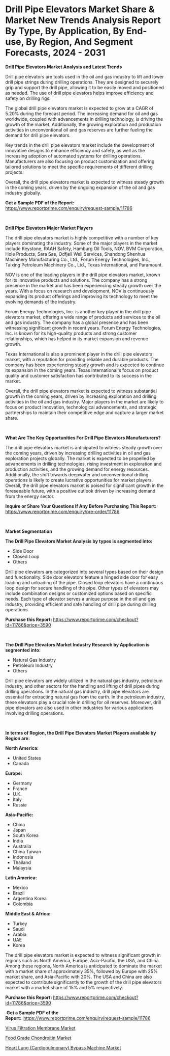 <p><h1>Drill Pipe Elevators Market Share & Market New Trends Analysis Report By Type, By Application, By End-use, By Region, And Segment Forecasts, 2024 - 2031</h1></p><p><strong>Drill Pipe Elevators Market Analysis and Latest Trends</strong></p>
<p><p>Drill pipe elevators are tools used in the oil and gas industry to lift and lower drill pipe strings during drilling operations. They are designed to securely grip and support the drill pipe, allowing it to be easily moved and positioned as needed. The use of drill pipe elevators helps improve efficiency and safety on drilling rigs.</p><p>The global drill pipe elevators market is expected to grow at a CAGR of 5.20% during the forecast period. The increasing demand for oil and gas worldwide, coupled with advancements in drilling technology, is driving the growth of the market. Additionally, the growing exploration and production activities in unconventional oil and gas reserves are further fueling the demand for drill pipe elevators.</p><p>Key trends in the drill pipe elevators market include the development of innovative designs to enhance efficiency and safety, as well as the increasing adoption of automated systems for drilling operations. Manufacturers are also focusing on product customization and offering tailored solutions to meet the specific requirements of different drilling projects.</p><p>Overall, the drill pipe elevators market is expected to witness steady growth in the coming years, driven by the ongoing expansion of the oil and gas industry globally.</p></p>
<p><strong>Get a Sample PDF of the Report:&nbsp;</strong> <a href="https://www.reportprime.com/enquiry/request-sample/11786">https://www.reportprime.com/enquiry/request-sample/11786</a></p>
<p>&nbsp;</p>
<p><strong>Drill Pipe Elevators Major Market Players</strong></p>
<p><p>The drill pipe elevators market is highly competitive with a number of key players dominating the industry. Some of the major players in the market include Keystone, RAAH Safety, Hamburg Oil Tools, NOV, BVM Corporation, Hole Products, Sara Sae, Odfjell Well Services, Shandong Shenhua Machinery Manufacturing Co., Ltd., Forum Energy Technologies, Inc., Taixing Petroleum Machinery Co., Ltd., Texas International, and Paramount.</p><p>NOV is one of the leading players in the drill pipe elevators market, known for its innovative products and solutions. The company has a strong presence in the market and has been experiencing steady growth over the years. With a focus on research and development, NOV is continuously expanding its product offerings and improving its technology to meet the evolving demands of the industry.</p><p>Forum Energy Technologies, Inc. is another key player in the drill pipe elevators market, offering a wide range of products and services to the oil and gas industry. The company has a global presence and has been witnessing significant growth in recent years. Forum Energy Technologies, Inc. is known for its high-quality products and strong customer relationships, which has helped in its market expansion and revenue growth.</p><p>Texas International is also a prominent player in the drill pipe elevators market, with a reputation for providing reliable and durable products. The company has been experiencing steady growth and is expected to continue its expansion in the coming years. Texas International's focus on product quality and customer satisfaction has contributed to its success in the market.</p><p>Overall, the drill pipe elevators market is expected to witness substantial growth in the coming years, driven by increasing exploration and drilling activities in the oil and gas industry. Major players in the market are likely to focus on product innovation, technological advancements, and strategic partnerships to maintain their competitive edge and capture a larger market share.</p></p>
<p>&nbsp;</p>
<p><strong>What Are The Key Opportunities For Drill Pipe Elevators Manufacturers?</strong></p>
<p><p>The drill pipe elevators market is anticipated to witness steady growth over the coming years, driven by increasing drilling activities in oil and gas exploration projects globally. The market is expected to be propelled by advancements in drilling technologies, rising investment in exploration and production activities, and the growing demand for energy resources. Additionally, the shift towards deepwater and unconventional drilling operations is likely to create lucrative opportunities for market players. Overall, the drill pipe elevators market is poised for significant growth in the foreseeable future, with a positive outlook driven by increasing demand from the energy sector.</p></p>
<p><strong>Inquire or Share Your Questions If Any Before Purchasing This Report:</strong> <a href="https://www.reportprime.com/enquiry/pre-order/11786">https://www.reportprime.com/enquiry/pre-order/11786</a></p>
<p>&nbsp;</p>
<p><strong>Market Segmentation</strong></p>
<p><strong>The Drill Pipe Elevators Market Analysis by types is segmented into:</strong></p>
<p><ul><li>Side Door</li><li>Closed Loop</li><li>Others</li></ul></p>
<p><p>Drill pipe elevators are categorized into several types based on their design and functionality. Side door elevators feature a hinged side door for easy loading and unloading of the pipe. Closed loop elevators have a continuous loop design for secure handling of the pipe. Other types of elevators may include combination designs or customized options based on specific needs. Each type of elevator serves a unique purpose in the oil and gas industry, providing efficient and safe handling of drill pipe during drilling operations.</p></p>
<p><strong>Purchase this Report:&nbsp;</strong><a href="https://www.reportprime.com/checkout?id=11786&price=3590">https://www.reportprime.com/checkout?id=11786&price=3590</a></p>
<p>&nbsp;</p>
<p><strong>The Drill Pipe Elevators Market Industry Research by Application is segmented into:</strong></p>
<p><ul><li>Natural Gas Industry</li><li>Petroleum Industry</li><li>Others</li></ul></p>
<p><p>Drill pipe elevators are widely utilized in the natural gas industry, petroleum industry, and other sectors for the handling and lifting of drill pipes during drilling operations. In the natural gas industry, drill pipe elevators are essential for extracting natural gas from the earth. In the petroleum industry, these elevators play a crucial role in drilling for oil reserves. Moreover, drill pipe elevators are also used in other industries for various applications involving drilling operations.</p></p>
<p>&nbsp;</p>
<p><strong>In terms of Region, the Drill Pipe Elevators Market Players available by Region are:</strong></p>
<p>
    <p> <strong> North America: </strong>
        <ul>
            <li>United States</li>
            <li>Canada</li>
        </ul>
        </p> 
    <p> <strong> Europe: </strong>
        <ul>
            <li>Germany</li>
            <li>France</li>
            <li>U.K.</li>
            <li>Italy</li>
            <li>Russia</li>
        </ul>
        </p> 
    <p> <strong> Asia-Pacific: </strong>
        <ul>
            <li>China</li>
            <li>Japan</li>
            <li>South Korea</li>
            <li>India</li>
            <li>Australia</li>
            <li>China Taiwan</li>
            <li>Indonesia</li>
            <li>Thailand</li>
            <li>Malaysia</li>
        </ul>
        </p> 
    <p> <strong> Latin America: </strong>
        <ul>
            <li>Mexico</li>
            <li>Brazil</li>
            <li>Argentina Korea</li>
            <li>Colombia</li>
        </ul>
        </p> 
    <p> <strong> Middle East & Africa: </strong>
        <ul>
            <li>Turkey</li>
            <li>Saudi</li>
            <li>Arabia</li>
            <li>UAE</li>
            <li>Korea</li>
        </ul>
    </p>
    </p>
<p><p>The drill pipe elevators market is expected to witness significant growth in regions such as North America, Europe, Asia-Pacific, the USA, and China. Among these regions, North America is anticipated to dominate the market with a market share of approximately 35%, followed by Europe with 25% market share, and Asia-Pacific with 20%. The USA and China are also expected to contribute significantly to the growth of the drill pipe elevators market with a market share of 15% and 5% respectively.</p></p>
<p><strong>Purchase this Report: </strong><a href="https://www.reportprime.com/checkout?id=11786&price=3590">https://www.reportprime.com/checkout?id=11786&price=3590</a></p>
<p>&nbsp;<strong>Get a Sample PDF of the Report:&nbsp;&nbsp;</strong><a href="https://www.reportprime.com/enquiry/request-sample/11786">https://www.reportprime.com/enquiry/request-sample/11786</a></p>
<p><strong></strong></p>
<p><p><a href="https://view.publitas.com/reportprime-1/virus-filtration-membrane-market-size-furnishes-valuable-information-encompassing-market-share-market-trends-and-projections-spanning-from-2023-to-2030/">Virus Filtration Membrane Market</a></p><p><a href="https://view.publitas.com/reportprime-1/food-grade-chondroitin-market-size-furnishes-valuable-information-encompassing-market-share-market-trends-and-projections-spanning-from-2023-to-2030/">Food Grade Chondroitin Market</a></p><p><a href="https://view.publitas.com/reportprime-1/heart-lung-cardiopulmonary-bypass-machine-market-furnish-information-about-market-size-market-share-market-dynamics-and-projections-spanning-from-2023-to-2030/">Heart Lung (Cardiopulmonary) Bypass Machine Market</a></p></p>